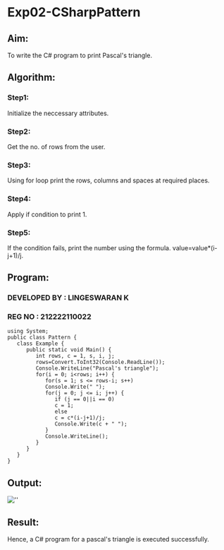 # Exp02-CSharpPattern

## Aim:
To write the C# program to print Pascal's triangle.
## Algorithm:

### Step1:
Initialize the neccessary attributes.
### Step2:
Get the no. of rows from the user.
### Step3:
Using for loop print the rows, columns and spaces at required places.
### Step4:
Apply if condition to print 1.
### Step5:

If the condition fails, print the number using the formula. value=value*(i-j+1)/j.

## Program:

### DEVELOPED BY : LINGESWARAN K
### REG NO : 212222110022
```
using System;
public class Pattern {
   class Example {
      public static void Main() {
         int rows, c = 1, s, i, j;
         rows=Convert.ToInt32(Console.ReadLine());
         Console.WriteLine("Pascal's triangle");
         for(i = 0; i<rows; i++) {
            for(s = 1; s <= rows-i; s++)
            Console.Write(" ");
            for(j = 0; j <= i; j++) {
               if (j == 0||i == 0)
               c = 1;
               else
               c = c*(i-j+1)/j;
               Console.Write(c + " ");
            }
            Console.WriteLine();
         }
      }
   }
}
```
## Output:
![''](./1.png)

## Result:
Hence, a C# program for a pascal's triangle is executed successfully.
